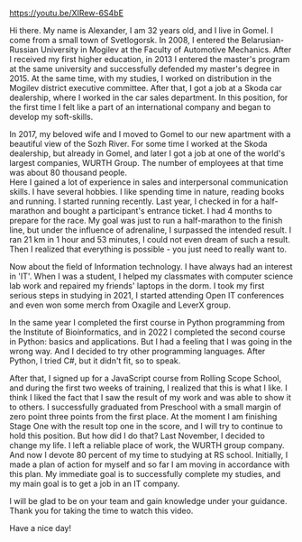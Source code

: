https://youtu.be/XIRew-6S4bE

Hi there.
My name is Alexander, I am 32 years old, and I live in Gomel.
I come from a small town of Svetlogorsk.
In 2008, I entered the Belarusian-Russian University in Mogilev at the Faculty of Automotive Mechanics. 
After I received my first higher education, in 2013 I entered the master's program at the same university and successfully defended my master's degree in 2015.	
At the same time, with my studies, I worked on distribution in the Mogilev district executive committee.
After that, I got a job at a Skoda car dealership, where I worked in the car sales department.
In this position, for the first time I felt like a part of an international company and began to develop my soft-skills. 

In 2017, my beloved wife and I moved to Gomel to our new apartment with a beautiful view of the Sozh River.
For some time I worked at the Skoda dealership, but already in Gomel, and later I got a job at one of the world's largest companies, WURTH Group. 
The number of employees at that time was about 80 thousand people.  
Here I gained a lot of experience in sales and interpersonal communication skills.
I have several hobbies. I like spending time  in nature, reading books and running. I started running recently. Last year, I checked in for a half-marathon and  bought a participant's entrance ticket. I had 4 months to prepare for the race. 
My goal was just to run a half-marathon to the finish line, but under the influence of adrenaline, I surpassed the intended result. 
I ran 21 km in 1 hour  and 53 minutes, I could not even dream of such a result. Then I realized that everything is possible - you just need to really want to.

Now about the field of Information technology.
I have always had an interest in 'IT'. 
When I was a student, I helped my classmates with computer science lab work and repaired my friends' laptops in the dorm. 
I took my first serious steps in studying in 2021, I started attending Open IT conferences and even won some merch from Oxagile and LeverX group. 

In the same year I completed the first course in Python programming from the Institute of Bioinformatics, and in 2022 I completed the second course in Python: basics and applications. 
But I had a feeling that I was going in the wrong way. 
And I decided to try other programming languages. 
After Python, I tried C#, but it didn't fit, so to speak. 

After that, I signed up for a JavaScript course from Rolling Scope School, and during the first two weeks of training, I realized that this is what I like. 
I think I liked the fact that I saw the result of my work and was able to show it to others. 
I successfully graduated from Preschool with a small margin of zero point three points from the first place. 
At the moment I am finishing Stage One with the result top one in the score, and I will try to continue to hold this position.
But how did I do that?
Last November, I decided to change my life. I left a reliable place of work, the WURTH group company. 
And now I devote 80 percent of my time to studying at RS school. 
Initially, I made a plan of action for myself and so far I am moving in accordance with this plan. 
My immediate goal is to successfully complete my studies, and my main goal is to get a job in an IT company. 

I will be glad to be on your team and gain knowledge under your guidance.
Thank you for taking the time to watch this video.

Have a nice day!